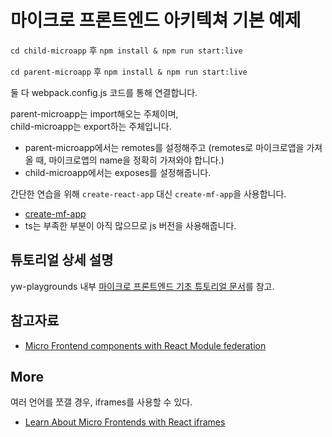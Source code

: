 # 마이크로 프론트엔드 아키텍쳐 기본 예제

`cd child-microapp` 후 `npm install & npm run start:live`

`cd parent-microapp` 후 `npm install & npm run start:live`

둘 다 webpack.config.js 코드를 통해 연결합니다.

parent-microapp는 import해오는 주체이며,<br>
child-microapp는 export하는 주체입니다.

- parent-microapp에서는 remotes를 설정해주고 (remotes로 마이크로앱을 가져올 때, 마이크로앱의 name을 정확히 가져와야 합니다.)
- child-microapp에서는 exposes를 설정해줍니다.

간단한 연습을 위해 `create-react-app` 대신 `create-mf-app`을 사용합니다.

- [create-mf-app](https://github.com/jherr/create-mf-app)
- ts는 부족한 부분이 아직 많으므로 js 버전을 사용해줍니다.

## 튜토리얼 상세 설명

yw-playgrounds 내부 [마이크로 프론트엔드 기초 튜토리얼 문서](https://github.com/wooleejaan/yw-playgrounds/blob/main/__architecture/_micro-frontend/basic-tutorial/_.md)를 참고.

## 참고자료

- [Micro Frontend components with React Module federation](https://medium.com/@ian.rolfe/micro-frontend-components-with-react-module-federation-cc2b701058a6)

## More

여러 언어를 쪼갤 경우, iframes를 사용할 수 있다.

- [Learn About Micro Frontends with React iframes](https://blog.stackademic.com/learn-about-micro-frontends-with-react-iframes-8599fd92a1a3)
